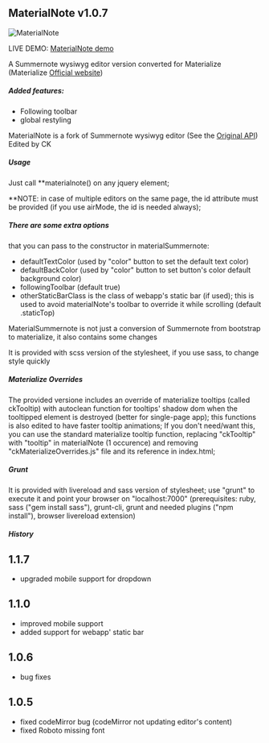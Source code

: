 ## MaterialNote v1.0.7

![MaterialNote](http://144.76.103.88/webforge_static/appLogos/materialNote.png)

LIVE DEMO: [MaterialNote demo](http://www.web-forge.info/projects/materialNote)

A Summernote wysiwyg editor version converted for Materialize
 (Materialize [Official website](http://materializecss.com/))

##### Added features:

*   Following toolbar
*   global restyling


MaterialNote is a fork of Summernote wysiwyg editor
 (See the [Original API](http://summernote.org/#/deep-dive))
 Edited by CK

##### Usage
 Just call **materialnote() on any jquery element;

 **NOTE:
 in case of multiple editors on the same page, the id attribute must be provided (if you use airMode, the id is needed always);


##### There are some extra options

that you can pass to the constructor in materialSummernote:

*   defaultTextColor (used by "color" button to set the default text color)
*   defaultBackColor (used by "color" button to set button's color default background color)
*   followingToolbar (default true)
*   otherStaticBarClass is the class of webapp's static bar (if used); this is used to avoid materialNote's toolbar to override it while scrolling (default .staticTop)

MaterialSummernote is not just a conversion of Summernote from bootstrap to materialize,
 it also contains some changes

It is provided with scss version of the stylesheet, if you use sass, to change style quickly

##### Materialize Overrides
The provided versione includes an override of materialize tooltips (called ckTooltip) with autoclean function for tooltips' shadow dom when the tooltipped element is destroyed (better for single-page app); this functions is also edited to have faster tooltip animations;
If you don't need/want this, you can use the standard materialize tooltip function, replacing "ckTooltip" with "tooltip" in materialNote (1 occurence) and removing "ckMaterializeOverrides.js" file and its reference in index.html;

##### Grunt
It is provided with livereload and sass version of stylesheet;
use "grunt" to execute it and point your browser on "localhost:7000" (prerequisites: ruby, sass ("gem install sass"), grunt-cli, grunt and needed plugins ("npm install"), browser livereload extension)

##### History
1.1.7
-----
- upgraded mobile support for dropdown

1.1.0
-----
- improved mobile support
- added support for webapp' static bar

1.0.6
-----
- bug fixes

1.0.5
-----
- fixed codeMirror bug (codeMirror not updating editor's content)
- fixed Roboto missing font
